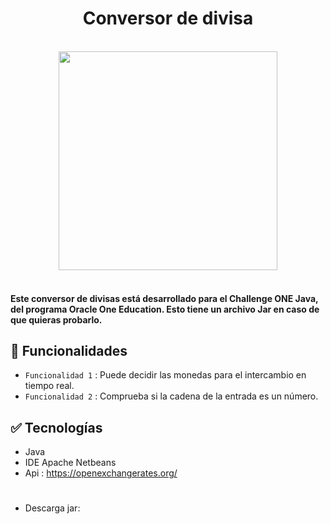 <h1 align="center">Conversor de divisa</h1>


<div align="center"><br>
<img align="center" width=350rem src="https://user-images.githubusercontent.com/86094668/219646850-1ffd8a83-c719-4ffd-b3bc-4b76cd83a062.png"/>
</div><br>


<h4>
Este conversor de divisas está desarrollado para el Challenge ONE Java, del programa Oracle One Education. Esto tiene un archivo Jar en caso de que quieras probarlo.
</h4>

## :hammer: Funcionalidades

- `Funcionalidad 1` : Puede decidir las monedas para el intercambio en tiempo real.
- `Funcionalidad 2` : Comprueba si la cadena de la entrada es un número. 


## :white_check_mark: Tecnologías
- Java
- IDE Apache Netbeans
- Api : https://openexchangerates.org/

#

- Descarga jar: 
